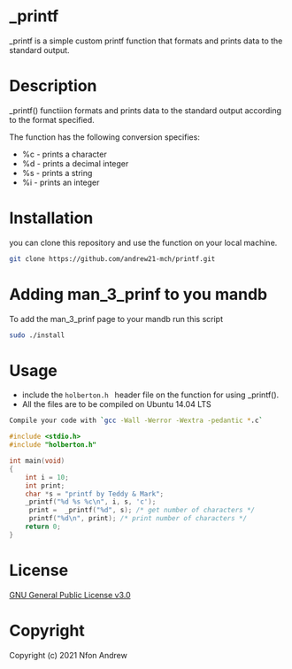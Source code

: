 # _printf

_printf is a simple custom printf function that formats and prints data to the standard output.

# Description
_printf() functiion formats and prints data to the standard output according to the format specified.

The function has the following conversion specifies:

+ %c - prints a character
+ %d - prints a decimal integer
+ %s - prints a string
+ %i - prints an integer


# Installation
 you can clone this repository  and use the function on your local machine.

```bash 
git clone https://github.com/andrew21-mch/printf.git
```

# Adding man_3_prinf to you mandb

To add the man_3_prinf page to your mandb run this script

```bash
sudo ./install
```

# Usage
+ include the `holberton.h ` header file on the function for using _printf().
+ All the files are to be compiled on Ubuntu 14.04 LTS
```bash
Compile your code with `gcc -Wall -Werror -Wextra -pedantic *.c`
```

```c
#include <stdio.h>
#include "holberton.h"

int main(void)
{
    int i = 10;
    int print;
    char *s = "printf by Teddy & Mark";
    _printf("%d %s %c\n", i, s, 'c');
     print =  _printf("%d", s); /* get number of characters */
     printf("%d\n", print); /* print number of characters */
    return 0;
}


```

# License
[GNU General Public License v3.0](https://www.gnu.org/licenses/gpl-3.0.en.html)

# Copyright
Copyright (c) 2021 Nfon Andrew





